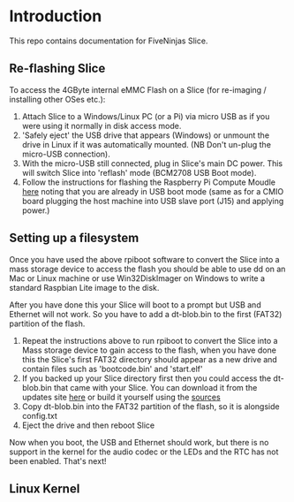 # Introduction

This repo contains documentation for FiveNinjas Slice.

## Re-flashing Slice

To access the 4GByte internal eMMC Flash on a Slice (for re-imaging / installing other OSes etc.):

1. Attach Slice to a Windows/Linux PC (or a Pi) via micro USB as if you were using it normally in disk access mode.
2. 'Safely eject' the USB drive that appears (Windows) or unmount the drive in Linux if it was automatically mounted. (NB Don't un-plug the micro-USB connection).
3. With the micro-USB still connected, plug in Slice's main DC power. This will switch Slice into 'reflash' mode (BCM2708 USB Boot mode).
4. Follow the instructions for flashing the Raspberry Pi Compute Moudle [here](https://github.com/raspberrypi/documentation/blob/master/hardware/computemodule/cm-emmc-flashing.md) noting that you are already in USB boot mode (same as for a CMIO board plugging the host machine into USB slave port (J15) and applying power.)

## Setting up a filesystem

Once you have used the above rpiboot software to convert the Slice into a mass storage device to access the flash you should be able to use dd on an Mac or Linux machine or use Win32DiskImager on Windows to write a standard Raspbian Lite image to the disk.

After you have done this your Slice will boot to a prompt but USB and Ethernet will not work.  So you have to add a dt-blob.bin to the first (FAT32) partition of the flash.

1. Repeat the instructions above to run rpiboot to convert the Slice into a Mass storage device to gain access to the flash, when you have done this the Slice's first FAT32 directory should appear as a new drive and contain files such as 'bootcode.bin' and 'start.elf'
2. If you backed up your Slice directory first then you could access the dt-blob.bin that came with your Slice.  You can download it from the updates site [here](http://updates.fiveninjas.com/slice/dt-blob.bin) or build it yourself using the [sources](https://github.com/FiveNinjas/LibreELEC.tv/tree/master/distributions/Slice/config)
3. Copy dt-blob.bin into the FAT32 partition of the flash, so it is alongside config.txt
4. Eject the drive and then reboot Slice 

Now when you boot, the USB and Ethernet should work, but there is no support in the kernel for the audio codec or the LEDs and the RTC has not been enabled.  That's next!

## Linux Kernel

